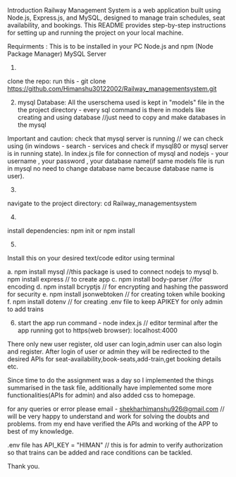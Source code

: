 Introduction
Railway Management System is a web application built using Node.js, Express.js, and MySQL, designed to manage train schedules, seat availability, and bookings. 
This README provides step-by-step instructions for setting up and running the project on your local machine.

Requirments : This is to be installed in your PC 
Node.js and npm (Node Package Manager)
MySQL Server

1.
clone the repo:
run this - git clone https://github.com/Himanshu30122002/Railway_managementsystem.git

2. mysql Database:
 All the userschema used is kept in "models" file in the the project directory - every sql command is there in models like creating and using database //just need to copy and make databases in the mysql

Important and caution:
check that mysql server is running  // we can check using (in windows - search - services and check if mysql80 or mysql server is in running state).
In index.js file for connection of mysql and nodejs - your username , your password , your database name(if same models file is run in mysql no need to change database name because database name is user).

 

    

3.
navigate to the project directory:
cd Railway_managementsystem

4.
install dependencies:
npm init or npm install

5.
Install this on your desired text/code editor using terminal

a. npm install mysql    //this package is used to connect nodejs to mysql
b. npm install express  // to create app
c. npm install body-parser //for encoding 
d. npm install bcryptjs // for encrypting and hashing the password for security
e. npm install jsonwebtoken // for creating token while booking 
f. npm install dotenv    // for creating .env file to keep APIKEY for only admin to add trains 

6. start the app
run command - node index.js  // editor terminal
after the app running 
got to https(web browser): localhost:4000

There only new user register, old user can login,admin user can also login and register.
After login of user or admin they will be redirected to the desired APIs for seat-availability,book-seats,add-train,get booking details etc.

Since time to do the assignment was a day so I implemented the things summarised in the task file, additionally have implemented some more functionalities(APIs for admin) and also added css to homepage.

for any queries or error please email - shekharhimanshu926@gmail.com   // will be very happy to understand and work for solving the doubts and problems.
from my end have verified the APIs and working of the APP to best of my knowledge.

.env file has API_KEY = "HIMAN" // this is for admin to verify authorization so that trains can be added and race conditions can be tackled.

Thank you.
 

   


